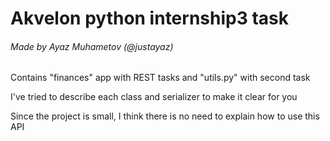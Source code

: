 # Akvelon python internship3 task
###### Made by Ayaz Muhametov (@justayaz)
Contains "finances" app with REST tasks
and "utils.py" with second task

I've tried to describe each class and serializer to make it clear for you

Since the project is small, I think there is no need to explain how to use this API 
